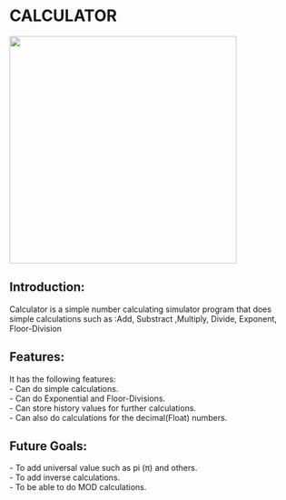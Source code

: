 # CALCULATOR  <br>

<img src="https://imgur.com/wL5B8Ll.png" height="400">

## Introduction: <br>
<p>
Calculator is a simple number calculating simulator program that does simple calculations such as :Add, Substract ,Multiply, Divide, Exponent, Floor-Division <br>
</p>

## Features: <br>
<p>
    It has the following features: <br>
- Can do simple calculations. <br>
- Can do Exponential and Floor-Divisions. <br>
- Can store  history values for further calculations. <br>
- Can also do calculations for the decimal(Float) numbers. <br>
</p>

## Future Goals: <br>
<p>
- To add universal value such as pi (π) and others. <br>
- To add inverse calculations. <br>
- To be able to do MOD calculations. <br>
</p>





